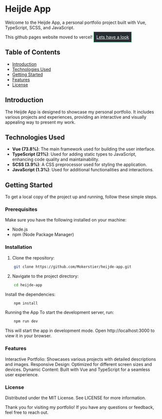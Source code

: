 # Heijde App

Welcome to the Heijde App, a personal portfolio project built with Vue, TypeScript, SCSS, and JavaScript.

This github pages website moved to vercel!
<a href="https://heijde-app.vercel.app/" style="border: solid 1px #54D389; padding: 8px; color: #fff; background-color: #282c33">Lets have a look</a>

## Table of Contents

- [Introduction](#introduction)
- [Technologies Used](#technologies-used)
- [Getting Started](#getting-started)
- [Features](#features)
- [License](#license)

## Introduction

The Heijde App is designed to showcase my personal portfolio. It includes various projects and experiences, providing an interactive and visually appealing way to present my work.

## Technologies Used

- **Vue (73.8%)**: The main framework used for building the user interface.
- **TypeScript (21%)**: Used for adding static types to JavaScript, enhancing code quality and maintainability.
- **SCSS (3.9%)**: A CSS preprocessor used for styling the application.
- **JavaScript (1.3%)**: Used for additional functionalities and interactions.

## Getting Started

To get a local copy of the project up and running, follow these simple steps.

### Prerequisites

Make sure you have the following installed on your machine:

- Node.js
- npm (Node Package Manager)

### Installation

1. Clone the repository:

```sh
    git clone https://github.com/Mokerstier/heijde-app.git
```

2. Navigate to the project directory:

```sh
    cd heijde-app
```

Install the dependencies:

```sh
    npm install
```

Running the App
To start the development server, run:

```sh
    npm run dev
```

This will start the app in development mode. Open http://localhost:3000 to view it in your browser.

### Features

Interactive Portfolio: Showcases various projects with detailed descriptions and images.
Responsive Design: Optimized for different screen sizes and devices.
Dynamic Content: Built with Vue and TypeScript for a seamless user experience.

### License

Distributed under the MIT License. See LICENSE for more information.

Thank you for visiting my portfolio! If you have any questions or feedback, feel free to reach out.
